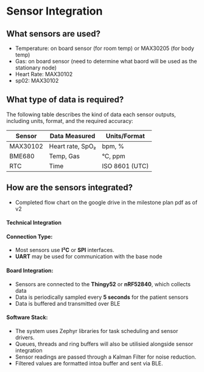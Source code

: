 # Sensor Integration 

## What sensors are used?
- Temperature: on board sensor (for room temp) or MAX30205 (for body temp)
- Gas: on board sensor (need to determine what baord will be used as the stationary node)
- Heart Rate: MAX30102
- sp02: MAX30102

## What type of data is required?
The following table describes the kind of data each sensor outputs, including units, format, and the required accuracy:

| Sensor    | Data Measured          | Units/Format     |
|-----------|------------------------|------------------|
| MAX30102  | Heart rate, SpO₂       | bpm, %           |
| BME680    | Temp, Gas              | °C, ppm          |
| RTC       | Time                   | ISO 8601 (UTC)   | 

## How are the sensors integrated?
- Completed flow chart on the google drive in the milestone plan pdf as of v2

#### Technical Integration

#### Connection Type:
- Most sensors use **I²C** or **SPI** interfaces.
- **UART** may be used for communication with the base node

#### Board Integration:
- Sensors are connected to the **Thingy52** or **nRF52840**, which collects data
- Data is periodically sampled every **5 seconds** for the patient sensors
- Data is buffered and transmitted over BLE

#### Software Stack:
- The system uses Zephyr libraries for task scheduling and sensor drivers.
- Queues, threads and ring buffers will also be utilisied alongside sensor integration
- Sensor readings are passed through a Kalman Filter for noise reduction.
- Filtered values are formatted intoa buffer and sent via BLE.

